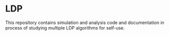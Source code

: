 # LDP
This repository contains simulation and analysis code and documentation in process of studying multiple LDP algorithms for self-use.